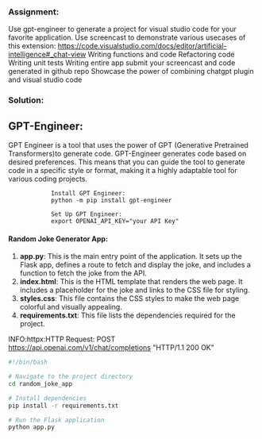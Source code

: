 ### Assignment:
Use gpt-engineer to generate a project for visual studio code for your favorite application.
Use screencast to demonstrate various usecases of this extension: https://code.visualstudio.com/docs/editor/artificial-intelligence#_chat-view 
Writing functions and code
Refactoring code
Writing unit tests
Writing entire app
submit your screencast and code generated in github repo
Showcase the power of combining chatgpt plugin and visual studio code 

### Solution:

## GPT-Engineer: 
GPT Engineer is a tool that uses the power of GPT (Generative Pretrained Transformers)to generate code. GPT-Engineer generates code based on desired preferences. This means that you can guide the tool to generate code in a specific style or format, making it a highly adaptable tool for various coding projects.

                Install GPT Engineer:
                python -m pip install gpt-engineer

                Set Up GPT Engineer:
                export OPENAI_API_KEY="your API Key"

#### Random Joke Generator App:

1. **app.py**: This is the main entry point of the application. It sets up the Flask app, defines a route to fetch and display the joke, and includes a function to fetch the joke from the API.
2. **index.html**: This is the HTML template that renders the web page. It includes a placeholder for the joke and links to the CSS file for styling.
3. **styles.css**: This file contains the CSS styles to make the web page colorful and visually appealing.
4. **requirements.txt**: This file lists the dependencies required for the project.

INFO:httpx:HTTP Request: POST https://api.openai.com/v1/chat/completions "HTTP/1.1 200 OK"
```sh
#!/bin/bash

# Navigate to the project directory
cd random_joke_app

# Install dependencies
pip install -r requirements.txt

# Run the Flask application
python app.py
```
